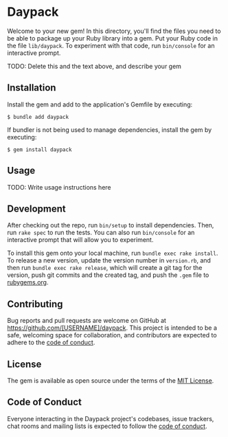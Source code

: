 # Daypack

Welcome to your new gem! In this directory, you'll find the files you need to be able to package up your Ruby library into a gem. Put your Ruby code in the file `lib/daypack`. To experiment with that code, run `bin/console` for an interactive prompt.

TODO: Delete this and the text above, and describe your gem

## Installation

Install the gem and add to the application's Gemfile by executing:

    $ bundle add daypack

If bundler is not being used to manage dependencies, install the gem by executing:

    $ gem install daypack

## Usage

TODO: Write usage instructions here

## Development

After checking out the repo, run `bin/setup` to install dependencies. Then, run `rake spec` to run the tests. You can also run `bin/console` for an interactive prompt that will allow you to experiment.

To install this gem onto your local machine, run `bundle exec rake install`. To release a new version, update the version number in `version.rb`, and then run `bundle exec rake release`, which will create a git tag for the version, push git commits and the created tag, and push the `.gem` file to [rubygems.org](https://rubygems.org).

## Contributing

Bug reports and pull requests are welcome on GitHub at https://github.com/[USERNAME]/daypack. This project is intended to be a safe, welcoming space for collaboration, and contributors are expected to adhere to the [code of conduct](https://github.com/[USERNAME]/daypack/blob/master/CODE_OF_CONDUCT.md).

## License

The gem is available as open source under the terms of the [MIT License](https://opensource.org/licenses/MIT).

## Code of Conduct

Everyone interacting in the Daypack project's codebases, issue trackers, chat rooms and mailing lists is expected to follow the [code of conduct](https://github.com/[USERNAME]/daypack/blob/master/CODE_OF_CONDUCT.md).
